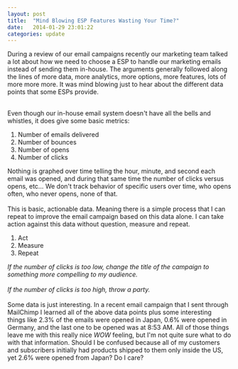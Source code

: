 ```yaml
---
layout: post
title:  "Mind Blowing ESP Features Wasting Your Time?"
date:   2014-01-29 23:01:22
categories: update
---
```


<p>During a review of our email campaigns recently our marketing team talked a lot about how we need to choose a ESP to handle our marketing emails instead of sending them in-house. The arguments generally followed along the lines of more data, more analytics, more options, more features, lots of more more more. It was mind blowing just to hear about the different data points that some ESPs provide.<br></p>
<br>
Even though our in-house email system doesn't have all the bells and whistles, it does give some basic metrics:<br><ol>
<li>Number of emails delivered</li>
<li>Number of bounces</li>
<li>Number of opens</li>
<li>Number of clicks</li>
</ol>

Nothing is graphed over time telling the hour, minute, and second each email was opened, and during that same time the number of clicks versus opens, etc… We don't track behavior of specific users over time, who opens often, who never opens, none of that.<br><br>
This is basic, actionable data. Meaning there is a simple process that I can repeat to improve the email campaign based on this data alone. I can take action against this data without question, measure and repeat.<br><ol>
<li>Act</li>
<li>Measure</li>
<li>Repeat</li>
</ol><i>If the number of clicks is too low, change the title of the campaign to something more compelling to my audience.</i><br><br><i>If the number of clicks is too high, throw a party.</i><br><br>
Some data is just interesting. In a recent email campaign that I sent through MailChimp I learned all of the above data points plus some interesting things like 2.3% of the emails were opened in Japan, 0.6% were opened in Germany, and the last one to be opened was at 8:53 AM. All of those things leave me with this really nice <i>WOW</i>&nbsp;feeling, but I'm not quite sure what to do with that information. Should I be confused because all of my customers and subscribers initially had products shipped to them only inside the US, yet 2.6% were opened from Japan? Do I care?